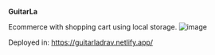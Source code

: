 **GuitarLa**

Ecommerce with shopping cart using local storage.
![image](https://github.com/user-attachments/assets/89f5046f-c17c-40e9-95d1-370aaf932a97)


Deployed in:
https://guitarladrav.netlify.app/
